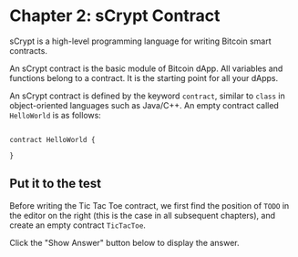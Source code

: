 # Chapter 2: sCrypt Contract

sCrypt is a high-level programming language for writing Bitcoin smart contracts.

An sCrypt contract is the basic module of Bitcoin dApp. All variables and functions belong to a contract. It is the starting point for all your dApps.

An sCrypt contract is defined by the keyword `contract`, similar to `class` in object-oriented languages such as Java/C++. An empty contract called `HelloWorld` is as follows:

```

contract HelloWorld {

}

```

## Put it to the test

Before writing the Tic Tac Toe contract, we first find the position of `TODO` in the editor on the right (this is the case in all subsequent chapters), and create an empty contract `TicTacToe`.

Click the "Show Answer" button below to display the answer.